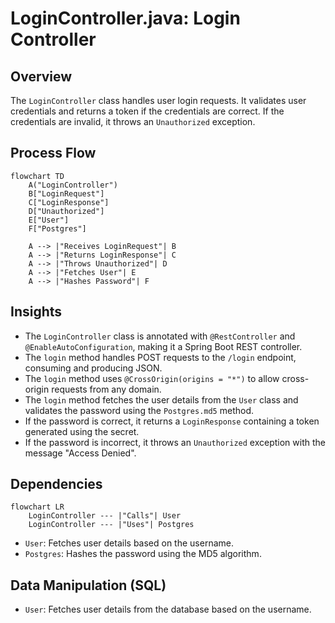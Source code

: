 # LoginController.java: Login Controller

## Overview
The `LoginController` class handles user login requests. It validates user credentials and returns a token if the credentials are correct. If the credentials are invalid, it throws an `Unauthorized` exception.

## Process Flow
```mermaid
flowchart TD
    A("LoginController")
    B["LoginRequest"]
    C["LoginResponse"]
    D["Unauthorized"]
    E["User"]
    F["Postgres"]

    A --> |"Receives LoginRequest"| B
    A --> |"Returns LoginResponse"| C
    A --> |"Throws Unauthorized"| D
    A --> |"Fetches User"| E
    A --> |"Hashes Password"| F
```

## Insights
- The `LoginController` class is annotated with `@RestController` and `@EnableAutoConfiguration`, making it a Spring Boot REST controller.
- The `login` method handles POST requests to the `/login` endpoint, consuming and producing JSON.
- The `login` method uses `@CrossOrigin(origins = "*")` to allow cross-origin requests from any domain.
- The `login` method fetches the user details from the `User` class and validates the password using the `Postgres.md5` method.
- If the password is correct, it returns a `LoginResponse` containing a token generated using the secret.
- If the password is incorrect, it throws an `Unauthorized` exception with the message "Access Denied".

## Dependencies
```mermaid
flowchart LR
    LoginController --- |"Calls"| User
    LoginController --- |"Uses"| Postgres
```

- `User`: Fetches user details based on the username.
- `Postgres`: Hashes the password using the MD5 algorithm.

## Data Manipulation (SQL)
- `User`: Fetches user details from the database based on the username.
